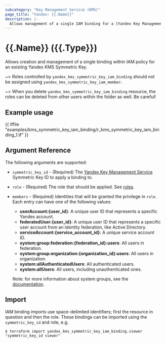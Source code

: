 ```yaml
---
subcategory: "Key Management Service (KMS)"
page_title: "Yandex: {{.Name}}"
description: |-
  Allows management of a single IAM binding for a [Yandex Key Management Service](https://cloud.yandex.com/docs/kms/).
---
```


# {{.Name}} ({{.Type}})

Allows creation and management of a single binding within IAM policy for an existing Yandex KMS Symmetric Key.

~> Roles controlled by `yandex_kms_symmetric_key_iam_binding` should not be assigned using `yandex_kms_symmetric_key_iam_member`.

~> When you delete `yandex_kms_symmetric_key_iam_binding` resource, the roles can be deleted from other users within the folder as well. Be careful!

## Example usage

{{ tffile "examples/kms_symmetric_key_iam_binding/r_kms_symmetric_key_iam_binding_1.tf" }}

## Argument Reference

The following arguments are supported:

* `symmetric_key_id` - (Required) The [Yandex Key Management Service](https://cloud.yandex.com/docs/kms/) Symmetric Key ID to apply a binding to.

* `role` - (Required) The role that should be applied. See [roles](https://cloud.yandex.com/docs/kms/security/).

* `members` - (Required) Identities that will be granted the privilege in `role`. Each entry can have one of the following values:
  * **userAccount:{user_id}**: A unique user ID that represents a specific Yandex account.
  * **federatedUser:{user_id}**: A unique user ID that represents a specific user account from an identity federation, like Active Directory.
  * **serviceAccount:{service_account_id}**: A unique service account ID.
  * **system:group:federation:{federation_id}:users**: All users in federation.
  * **system:group:organization:{organization_id}:users**: All users in organization.
  * **system:allAuthenticatedUsers**: All authenticated users.
  * **system:allUsers**: All users, including unauthenticated ones.

  Note: for more information about system groups, see the [documentation](https://cloud.yandex.com/docs/iam/concepts/access-control/system-group).

## Import

IAM binding imports use space-delimited identifiers; first the resource in question and then the role. These bindings can be imported using the `symmetric_key_id` and role, e.g.

```
$ terraform import yandex_kms_symmetric_key_iam_binding.viewer "symmetric_key_id viewer"
```
